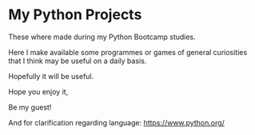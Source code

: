 # My Python Projects

These where made during my Python Bootcamp studies.

Here I make available some programmes or games of general curiosities that I think may be useful on a daily basis.

Hopefully it will be useful.

Hope you enjoy it,

Be my guest!

And for clarification regarding language:
https://www.python.org/
